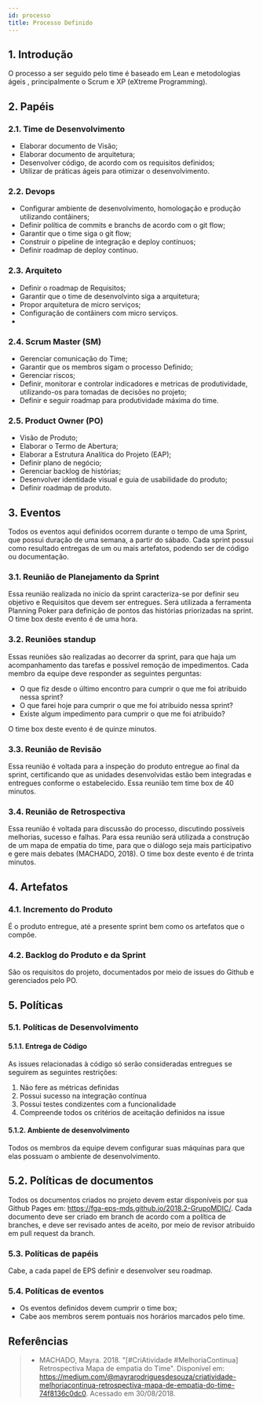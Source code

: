 ```yaml
---
id: processo
title: Processo Definido
---
```


## 1. Introdução

O processo a ser seguido pelo time é baseado em Lean e metodologias ágeis , principalmente o Scrum e
XP (eXtreme Programming).

## 2. Papéis

### 2.1. Time de Desenvolvimento

- Elaborar documento de Visão;
- Elaborar documento de arquitetura;
- Desenvolver código, de acordo com os requisitos definidos;
- Utilizar de práticas ágeis para otimizar o desenvolvimento.

### 2.2. Devops

- Configurar ambiente de desenvolvimento, homologação e produção utilizando contâiners;
- Definir política de commits e branchs de acordo com o git flow;
- Garantir que o time siga o git flow;
- Construir o pipeline de integração e deploy contínuos;
- Definir roadmap de deploy contínuo.

### 2.3. Arquiteto

- Definir o roadmap de Requisitos;
- Garantir que o time de desenvolvinto siga a arquitetura;
- Propor arquitetura de micro serviços;
- Configuração de contâiners com micro serviços.
-
### 2.4. Scrum Master (SM)

- Gerenciar comunicação do Time;
- Garantir que os membros sigam o processo Definido;
- Gerenciar riscos;
- Definir, monitorar e controlar indicadores e metricas de produtividade, utilizando-os para tomadas de decisões no projeto;
- Definir e seguir roadmap para produtividade máxima do time.

### 2.5. Product Owner (PO)

- Visão de Produto;
- Elaborar o Termo de Abertura;
- Elaborar a Estrutura Analítica do Projeto (EAP);
- Definir plano de negócio;
- Gerenciar backlog de histórias;
- Desenvolver identidade visual e guia de usabilidade do produto;
- Definir roadmap de produto.


## 3. Eventos

 Todos os eventos aqui definidos ocorrem durante o tempo de uma Sprint, que possui duração de uma semana,
 a partir do sábado. Cada sprint possui como resultado entregas de um ou mais artefatos, podendo ser de código
 ou documentação.

### 3.1. Reunião de Planejamento da Sprint

Essa reunião realizada no inicio da sprint caracteriza-se por definir seu objetivo e Requisitos
que devem ser entregues. Será utilizada a ferramenta Planning Poker para definição de pontos
das histórias priorizadas na sprint. O time box deste evento é de uma hora.

### 3.2. Reuniões standup

Essas reuniões são realizadas ao decorrer da sprint, para que haja um acompanhamento
das tarefas e possível remoção de impedimentos. Cada membro da equipe deve responder as seguintes
perguntas:
- O que fiz desde o último encontro para cumprir o que me foi atribuido nessa sprint?
- O que farei hoje para cumprir o que me foi atribuido nessa sprint?
- Existe algum impedimento para cumprir o que me foi atribuido?

 O time box deste evento é de quinze minutos.

### 3.3. Reunião de Revisão

Essa reunião é voltada para a inspeção do produto entregue ao final da sprint,
certificando que as unidades desenvolvidas estão bem integradas e entregues conforme
o estabelecido. Essa reunião tem time box de 40 minutos.

### 3.4. Reunião de Retrospectiva

Essa reunião é voltada para discussão do processo, discutindo possíveis melhorias,
sucesso e falhas. Para essa reunião será utilizada a construção de um mapa de empatia
do time, para que o diálogo seja mais participativo e gere mais debates (MACHADO, 2018).
 O time box deste evento é de trinta minutos.

## 4. Artefatos

### 4.1. Incremento do Produto

É o produto entregue, até a presente sprint bem como os artefatos que o compõe.

### 4.2. Backlog do Produto e da Sprint
São os requisitos do projeto, documentados por meio de issues do Github e gerenciados pelo PO.

## 5. Políticas

### 5.1. Políticas de Desenvolvimento

#### 5.1.1. Entrega de Código
  As issues relacionadas à código só serão consideradas entregues se seguirem as seguintes restrições:
  1. Não fere as métricas definidas
  2. Possui sucesso na integração contínua
  3. Possui testes condizentes com a funcionalidade
  4. Compreende todos os critérios de aceitação definidos na issue

#### 5.1.2. Ambiente de desenvolvimento
  Todos os membros da equipe devem configurar suas máquinas para que elas possuam o ambiente de desenvolvimento.

## 5.2. Políticas de documentos
  Todos os documentos criados no projeto devem estar disponíveis por sua Github Pages em: https://fga-eps-mds.github.io/2018.2-GrupoMDIC/. Cada documento deve ser criado
  em branch de acordo com a política de branches, e deve ser revisado antes de aceito, por meio de revisor atribuído em pull request da branch.

### 5.3. Políticas de papéis

  Cabe, a cada papel de EPS definir e desenvolver seu roadmap.

### 5.4. Políticas de eventos
  - Os eventos definidos devem cumprir o time box;
  - Cabe aos membros serem pontuais nos horários marcados pelo time.


## Referências

> * MACHADO, Mayra. 2018. "[#CriAtividade #MelhoriaContinua] Retrospectiva Mapa de empatia do Time". Disponível em: <https://medium.com/@mayrarodriguesdesouza/criatividade-melhoriacontinua-retrospectiva-mapa-de-empatia-do-time-74f8136c0dc0>. Acessado em 30/08/2018.
